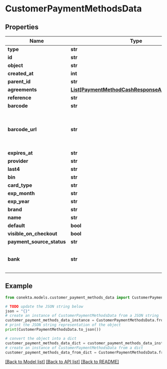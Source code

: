 # CustomerPaymentMethodsData


## Properties

Name | Type | Description | Notes
------------ | ------------- | ------------- | -------------
**type** | **str** |  | 
**id** | **str** |  | 
**object** | **str** |  | 
**created_at** | **int** |  | 
**parent_id** | **str** |  | [optional] 
**agreements** | [**List[PaymentMethodCashResponseAllOfAgreements]**](PaymentMethodCashResponseAllOfAgreements.md) |  | [optional] 
**reference** | **str** |  | [optional] 
**barcode** | **str** |  | [optional] 
**barcode_url** | **str** | URL to the barcode image, reference is the same as barcode | [optional] 
**expires_at** | **str** |  | [optional] 
**provider** | **str** |  | [optional] 
**last4** | **str** |  | [optional] 
**bin** | **str** |  | [optional] 
**card_type** | **str** |  | [optional] 
**exp_month** | **str** |  | [optional] 
**exp_year** | **str** |  | [optional] 
**brand** | **str** |  | [optional] 
**name** | **str** |  | [optional] 
**default** | **bool** |  | [optional] 
**visible_on_checkout** | **bool** |  | [optional] 
**payment_source_status** | **str** |  | [optional] 
**bank** | **str** | Bank name for the SPEI payment method | [optional] 

## Example

```python
from conekta.models.customer_payment_methods_data import CustomerPaymentMethodsData

# TODO update the JSON string below
json = "{}"
# create an instance of CustomerPaymentMethodsData from a JSON string
customer_payment_methods_data_instance = CustomerPaymentMethodsData.from_json(json)
# print the JSON string representation of the object
print(CustomerPaymentMethodsData.to_json())

# convert the object into a dict
customer_payment_methods_data_dict = customer_payment_methods_data_instance.to_dict()
# create an instance of CustomerPaymentMethodsData from a dict
customer_payment_methods_data_from_dict = CustomerPaymentMethodsData.from_dict(customer_payment_methods_data_dict)
```
[[Back to Model list]](../README.md#documentation-for-models) [[Back to API list]](../README.md#documentation-for-api-endpoints) [[Back to README]](../README.md)


